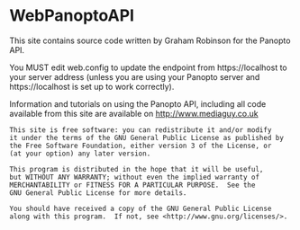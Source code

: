 WebPanoptoAPI
=============

This site contains source code written by Graham Robinson for the Panopto API.

You MUST edit web.config to update the endpoint from https://localhost to your
server address (unless you are using your Panopto server and https://localhost
is set up to work correctly).

Information and tutorials on using the Panopto API, including all code available
from this site are available on http://www.mediaguy.co.uk

    This site is free software: you can redistribute it and/or modify
    it under the terms of the GNU General Public License as published by
    the Free Software Foundation, either version 3 of the License, or
    (at your option) any later version.

    This program is distributed in the hope that it will be useful,
    but WITHOUT ANY WARRANTY; without even the implied warranty of
    MERCHANTABILITY or FITNESS FOR A PARTICULAR PURPOSE.  See the
    GNU General Public License for more details.

    You should have received a copy of the GNU General Public License
    along with this program.  If not, see <http://www.gnu.org/licenses/>.
